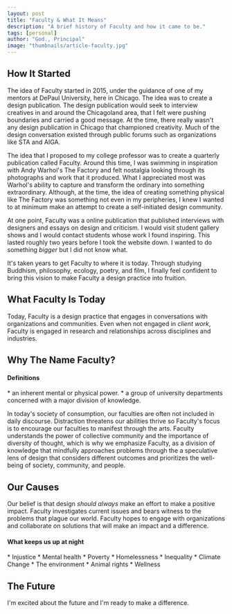 ```yaml
---
layout: post
title: "Faculty & What It Means"
description: "A brief history of Faculty and how it came to be."
tags: [personal]
author: "God., Principal"
image: "thumbnails/article-faculty.jpg"
---
```



<h2> How It Started </h2>
The idea of Faculty started in 2015, under the guidance of one of my mentors at DePaul University, here in Chicago. The idea was to create a design publication. The design publication would seek to interview creatives in and around the Chicagoland area, that I felt were pushing boundaries and carried a good message. At the time, there really wasn't any design publication in Chicago that championed creativity. Much of the design conversation existed through public forums such as organizations like STA and AIGA.

  The idea that I proposed to my college professor was to create a quarterly publication called Faculty. Around this time, I was swimming in inspiration with Andy Warhol's The Factory and felt nostalgia looking through its photographs and work that it produced. What I appreciated most was Warhol's ability to capture and transform the ordinary into something extraordinary. Although, at the time, the idea of creating something physical like The Factory was something not even in my peripheries, I knew I wanted to at minimum make an attempt to create a self-initiated design community.

  At one point, Faculty was a online publication that published interviews with designers and essays on design and criticism. I would visit student gallery shows and I would contact students whose work I found inspiring. This lasted roughly two years before I took the website down. I wanted to do something <em>bigger</em> but I did not know what.

  It's taken years to get Faculty to where it is today. Through studying Buddhism, philosophy, ecology, poetry, and film, I finally feel confident to bring this vision to make Faculty a design practice into fruition.




  <h2> What Faculty Is Today </h2>
Today, Faculty is a design practice that engages in conversations with organizations and communities. Even when not engaged in <em>client work</em>, Faculty is engaged in research and relationships across disciplines and industries.


  <h2> Why The Name Faculty? </h2>
  <h4> Definitions </h4>
  * an inherent mental or physical power.
  * a group of university departments concerned with a major division of knowledge.

  In today's society of consumption, our faculties are often not included in daily discourse. Distraction threatens our abilities thrive so Faculty's focus is to encourage our faculties to manifest through the arts. Faculty understands the power of collective community and the importance of diversity of thought, which is why we emphasize Faculty, as a division of knowledge that mindfully approaches problems through the a speculative lens of design that considers different outcomes and prioritizes the well-being of society, community, and people.

  <h2> Our Causes</h2>
Our belief is that design <em>should always</em> make an effort to make a positive impact. Faculty investigates current issues and bears witness to the problems that plague our world. Faculty hopes to engage with organizations and collaborate on solutions that will make an impact and a difference.
  <h4> What keeps us up at night</h4>
  * Injustice
  * Mental health
  * Poverty
  * Homelessness
  * Inequality
  * Climate Change
  * The environment
  * Animal rights
  * Wellness


  <h2> The Future</h2>
I'm excited about the future and I'm ready to make a difference.









